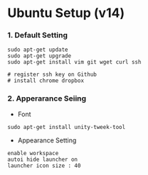 # Ubuntu Setup (v14)

### 1. Default Setting

```
sudo apt-get update
sudo apt-get upgrade
sudo apt-get install vim git wget curl ssh
```
```
# register ssh key on Github
# install chrome dropbox
```

### 2. Apperarance Seiing

 - Font
 ```
 sudo apt-get install unity-tweek-tool
 ```
 
 - Appearance Setting
 ```
enable workspace
autoi hide launcher on
launcher icon size : 40
 ```
